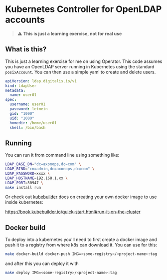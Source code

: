 # Kubernetes Controller for OpenLDAP accounts

> :warning: **This is just a learning exercise, not for real use**

## What is this?

This is just a learning exercise for me on using Operator. This code assumes you have an OpenLDAP server running in Kubernetes using the standard `posixAccount`. You can then use a simple yaml to create and delete users.

```yaml
apiVersion: ldap.digitalis.io/v1
kind: LdapUser
metadata:
  name: user01
spec:
  username: user01
  password: letmein
  gid: "1000"
  uid: "1000"
  homedir: /home/user01
  shell: /bin/bash
```

## Running

You can run it from command line using something like:

```sh
LDAP_BASE_DN="dc=axonops,dc=com" \
LDAP_BIND="cn=admin,dc=axonops,dc=com" \
LDAP_PASSWORD=xxxx \
LDAP_HOSTNAME=192.168.1.xx \
LDAP_PORT=30947 \
make install run
```

Or check out [kubebuilder](https://github.com/kubernetes-sigs/kubebuilder) docs on creating your own docker image to use inside kubernetes:

https://book.kubebuilder.io/quick-start.html#run-it-on-the-cluster

## Docker build

To deploy into a kubernetes you'll need to first create a docker image and push it to a registry from where k8s can download it. You can use for this:

```sh
make docker-build docker-push IMG=<some-registry>/<project-name>:tag
```

and after this you can deploy it with

```sh
make deploy IMG=<some-registry>/<project-name>:tag
```